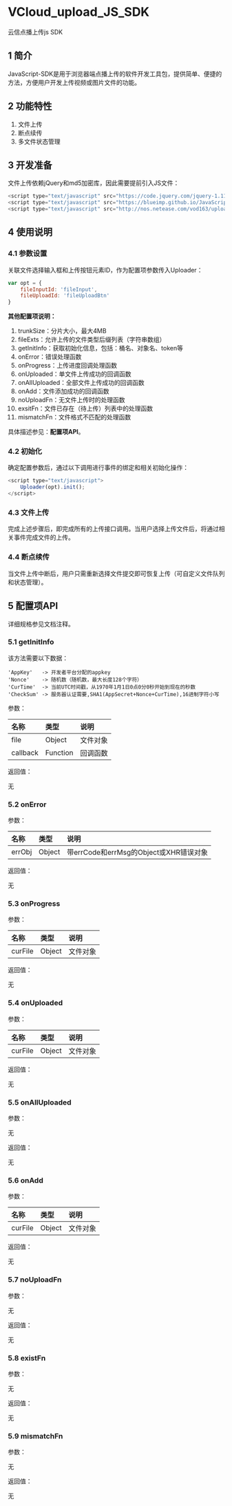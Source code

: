# VCloud_upload_JS_SDK
云信点播上传js SDK

## 1 简介
JavaScript-SDK是用于浏览器端点播上传的软件开发工具包，提供简单、便捷的方法，方便用户开发上传视频或图片文件的功能。

## 2 功能特性
1. 文件上传
2. 断点续传
3. 多文件状态管理

## 3 开发准备
文件上传依赖jQuery和md5加密库，因此需要提前引入JS文件：

```js
<script type="text/javascript" src="https://code.jquery.com/jquery-1.11.3.js"></script>
<script type="text/javascript" src="https://blueimp.github.io/JavaScript-MD5/js/md5.js"></script>
<script type="text/javascript" src="http://nos.netease.com/vod163/upload.js"></script>
```

## 4 使用说明
### 4.1 参数设置
关联文件选择输入框和上传按钮元素ID，作为配置项参数传入Uploader：

```js
var opt = {
    fileInputId: 'fileInput',
    fileUploadId: 'fileUploadBtn'
}
```

**其他配置项说明：**

1. trunkSize：分片大小，最大4MB
2. fileExts：允许上传的文件类型后缀列表（字符串数组）
3. getInitInfo：获取初始化信息，包括：桶名、对象名、token等
4. onError：错误处理函数
5. onProgress：上传进度回调处理函数
6. onUploaded：单文件上传成功的回调函数
7. onAllUploaded：全部文件上传成功的回调函数
8. onAdd：文件添加成功的回调函数
9. noUploadFn：无文件上传时的处理函数
10. exsitFn：文件已存在（待上传）列表中的处理函数
11. mismatchFn：文件格式不匹配的处理函数

具体描述参见：**配置项API**。

### 4.2 初始化
确定配置参数后，通过以下调用进行事件的绑定和相关初始化操作：

```js
<script type="text/javascript">
    Uploader(opt).init();
</script>
```

### 4.3 文件上传
完成上述步骤后，即完成所有的上传接口调用。当用户选择上传文件后，将通过相关事件完成文件的上传。

### 4.4 断点续传
当文件上传中断后，用户只需重新选择文件提交即可恢复上传（可自定义文件队列和状态管理）。

## 5 配置项API
详细规格参见文档注释。
### 5.1 getInitInfo
该方法需要以下数据：

    'AppKey'   -> 开发者平台分配的appkey
    'Nonce'    -> 随机数（随机数，最大长度128个字符）
    'CurTime'  -> 当前UTC时间戳，从1970年1月1日0点0分0秒开始到现在的秒数
    'CheckSum' -> 服务器认证需要,SHA1(AppSecret+Nonce+CurTime),16进制字符小写

参数：

名称|类型|说明
:----|:----|:----
file|Object|文件对象
callback|Function|回调函数

返回值：

无

### 5.2 onError
参数：

名称|类型|说明
:----|:----|:----
errObj|Object|带errCode和errMsg的Object或XHR错误对象

返回值：

无

### 5.3 onProgress
参数：

名称|类型|说明
:----|:----|:----
curFile|Object|文件对象

返回值：

无

### 5.4 onUploaded
参数：

名称|类型|说明
:----|:----|:----
curFile|Object|文件对象

返回值：

无

### 5.5 onAllUploaded
参数：

无

返回值：

无

### 5.6 onAdd
参数：

名称|类型|说明
:----|:----|:----
curFile|Object|文件对象

返回值：

无

### 5.7 noUploadFn
参数：

无

返回值：

无

### 5.8 existFn
参数：

无

返回值：

无

### 5.9 mismatchFn
参数：

无

返回值：

无
